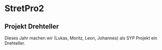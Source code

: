 # StretPro2
## Projekt Drehteller

<p>Dieses Jahr machen wir (Lukas, Moritz, Leon, Johannes) als SYP Projekt ein Drehteller.<p>
